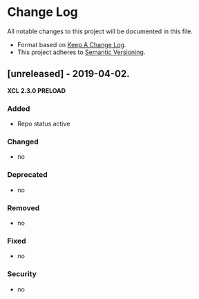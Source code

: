 # Change Log

All notable changes to this project will be documented in this file.

- Format based on [Keep A Change Log](https://keepachangelog.com/en/1.0.0/).
- This project adheres to [Semantic Versioning](https://semver.org/).


## [unreleased] - 2019-04-02.

**XCL 2.3.0 PRELOAD**

### Added

- Repo status active

### Changed

- no

### Deprecated

- no

### Removed

- no

### Fixed

- no

### Security

- no
